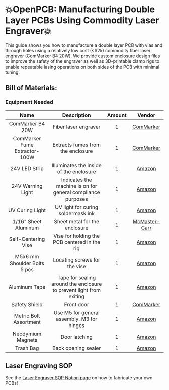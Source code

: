 # 💥OpenPCB: Manufacturing Double Layer PCBs Using Commodity Laser Engraver💥
This guide shows you how to manufacture a double layer PCB with vias and through holes using a relatively low cost (<$2k) commodity fiber laser engraver (ComMarker B4 20W). We provide custom enclosure design files to improve the safety of the engraver as well as 3D-printable clamp rigs to enable repeatable lasing operations on both sides of the PCB with minimal tuning.

## Bill of Materials:
### Equipment Needed
| Name | Description | Amount | Vendor |
| :---: | :---: | :---: | :---: |
| ComMarker B4 20W | Fiber laser engraver | 1 | [ComMarker](https://commarker.com/product/b4-laser-engraver/) |
| ComMarker Fume Extractor-100W | Extracts fumes from the enclosure | 1 | [ComMarker](https://commarker.com/product/commarker-fume-extractor-100w/) |
| 24V LED Strip | Illuminates the inside of the enclosure | 1 | [Amazon](https://www.amazon.com/dp/B0D8L9HJXN) |
| 24V Warning Light | Indicates the machine is on for general compliance purposes | 1 | [Amazon](https://www.amazon.com/dp/B06XKLY1N2) |
| UV Curing Light | UV light for curing soldermask ink | 1 | [Amazon](https://www.amazon.com/dp/B075GWKN83) |
| 1/16" Sheet Aluminum | Sheet metal for the enclosure | 1 | [McMaster-Carr](https://www.mcmaster.com/products/aluminum-extrusions/shape~sheet/multipurpose-6061-aluminum-sheets-and-bars-7/) |
| Self-Centering Vise | Vise for holding the PCB centered in the rig | 1 | [Amazon](https://www.amazon.com/dp/B0CKW946NN) |
| M5x6 mm Shoulder Bolts 5 pcs | Locating screws for the vise | 1 | [Amazon](https://www.amazon.com/dp/B077GX37SX) |
| Aluminum Tape | Tape for sealing around the enclosure to prevent light from exiting | 1 | [Amazon](https://www.amazon.com/Aluminum-Ductwork-Temperature-Insulation-Adhesive/dp/B0B6NDFXPN/ref=sr_1_1_sspa?sr=8-1-spons&sp_csd=d2lkZ2V0TmFtZT1zcF9hdGY&psc=1)
| Safety Shield | Front door | 1 | [ComMarker](https://commarker.com/product/laser-engraver-enclosure-green/?utm_source=Google%20Shopping&utm_campaign=Google%20Shopping%20Feed%20US&utm_medium=cpc&utm_term=23539&gad_source=1&gad_campaignid=21084642396&gbraid=0AAAAAqD6U5Hp8d97pg5T4UTTmunvMlgEU&gclid=Cj0KCQjw-NfDBhDyARIsAD-ILeC8pDan2KiLlLADY5TseprIdRYGhm98cP78Yc0IAMmq2-XbsZg_NHcaAm9cEALw_wcB)
| Metric Bolt Assortment | Use M5 for general assembly. M3 for hinges | 1 | [Amazon](https://www.amazon.com/dp/B0CF9HRPC8) 
| Neodymium Magnets | Door latching | 1 | [Amazon](https://www.amazon.com/dp/B0CF9HRPC8) |
| Trash Bag | Back opening sealer | 1 | [Amazon](https://www.amazon.com/Glad-ForceFlex-Kitchen-Pine-Sol-Original/dp/B0D6CWK6F9/ref=sr_1_3_sspa?crid=5R2B6UYB47ME&dib=eyJ2IjoiMSJ9.L7lzwJ7FSDRUV-HmHDK3y1Pb2_EUIoTHHzdCQtD415yel2aLij75bSLqcW84EfRqn-jszuEkq57lRTnM5KtSEl34UnSsr0zT5cMXwAO7aCYf9FdHl-0u_dra-MiqyeoemIPHIJ2zwIb8MGofQbn2d3ybZqIKfhLvVKX0ist--CTJOdxzY1T8KQOokAvh_QZZOSk4s67wYPl9tNKWXDk2zGQtNKydY3OgjQTBVWAoy7tpKaH_IIWrAWKgWBABSgjXrvKzyy11tvM3QKLakqQeiqWeFO7voVIYK97dFNKF1g8.U8PH-uSUzZQAuDlWCfxipwKteU5tKV7bkj7nphp5fe4&dib_tag=se&keywords=trash+bag&qid=1752606252&sprefix=trash+bag%2Caps%2C190&sr=8-3-spons&sp_csd=d2lkZ2V0TmFtZT1zcF9hdGY&psc=1) |

## Laser Engraving SOP
See the [Laser Engraver SOP Notion page](https://brave-paprika-311.notion.site/Laser-Engraver-SOP-2229387ccfca80dc991dc07f11edf8c1?source=copy_link) on how to fabricate your own PCBs!
